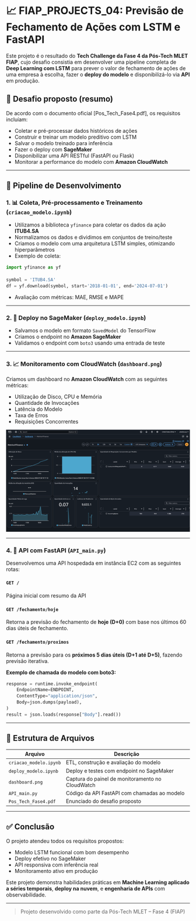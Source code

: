 # 📈 FIAP_PROJECTS_04: Previsão de Fechamento de Ações com LSTM e FastAPI 

Este projeto é o resultado do **Tech Challenge da Fase 4 da Pós-Tech MLET FIAP**, cujo desafio consistia em desenvolver uma pipeline completa de **Deep Learning com LSTM** para prever o valor de fechamento de ações de uma empresa à escolha, fazer o **deploy do modelo** e disponibilizá-lo via **API** em produção.

## 💼 Desafio proposto (resumo)
De acordo com o documento oficial [Pos_Tech_Fase4.pdf], os requisitos incluíam:
- Coletar e pré-processar dados históricos de ações
- Construir e treinar um modelo preditivo com LSTM
- Salvar o modelo treinado para inferência
- Fazer o deploy com **SageMaker**
- Disponibilizar uma API RESTful (FastAPI ou Flask)
- Monitorar a performance do modelo com **Amazon CloudWatch**

---

## 🔁 Pipeline de Desenvolvimento

### 1. 📊 Coleta, Pré-processamento e Treinamento (`criacao_modelo.ipynb`)
- Utilizamos a biblioteca `yfinance` para coletar os dados da ação **ITUB4.SA**
- Normalizamos os dados e dividimos em conjuntos de treino/teste
- Criamos o modelo com uma arquitetura LSTM simples, otimizando hiperparâmetros
- Exemplo de coleta:

```python
import yfinance as yf

symbol = 'ITUB4.SA'
df = yf.download(symbol, start='2018-01-01', end='2024-07-01')
```

- Avaliação com métricas: MAE, RMSE e MAPE

---

### 2. 🚀 Deploy no SageMaker (`deploy_modelo.ipynb`)
- Salvamos o modelo em formato `SavedModel` do TensorFlow
- Criamos o endpoint no **Amazon SageMaker**
- Validamos o endpoint com `boto3` usando uma entrada de teste

---

### 3. 📈 Monitoramento com CloudWatch (`dashboard.png`)
Criamos um dashboard no **Amazon CloudWatch** com as seguintes métricas:
- Utilização de Disco, CPU e Memória
- Quantidade de Invocações
- Latência do Modelo
- Taxa de Erros
- Requisições Concorrentes

![Dashboard CloudWatch](dashboard.png)

---

### 4. 🔌 API com FastAPI (`API_main.py`)
Desenvolvemos uma API hospedada em instância EC2 com as seguintes rotas:

#### `GET /`
Página inicial com resumo da API

#### `GET /fechamento/hoje`
Retorna a previsão do fechamento de **hoje (D+0)** com base nos últimos 60 dias úteis de fechamento.

#### `GET /fechamento/proximos`
Retorna a previsão para os **próximos 5 dias úteis (D+1 até D+5)**, fazendo previsão iterativa.

**Exemplo de chamada do modelo com boto3:**

```python
response = runtime.invoke_endpoint(
    EndpointName=ENDPOINT,
    ContentType="application/json",
    Body=json.dumps(payload),
)
result = json.loads(response["Body"].read())
```

---

## 📁 Estrutura de Arquivos

| Arquivo | Descrição |
|--------|-----------|
| `criacao_modelo.ipynb` | ETL, construção e avaliação do modelo |
| `deploy_modelo.ipynb` | Deploy e testes com endpoint no SageMaker |
| `dashboard.png` | Captura do painel de monitoramento no CloudWatch |
| `API_main.py` | Código da API FastAPI com chamadas ao modelo |
| `Pos_Tech_Fase4.pdf` | Enunciado do desafio proposto |

---

## ✅ Conclusão

O projeto atendeu todos os requisitos propostos:
- Modelo LSTM funcional com bom desempenho
- Deploy efetivo no SageMaker
- API responsiva com inferência real
- Monitoramento ativo em produção

Este projeto demonstra habilidades práticas em **Machine Learning aplicado a séries temporais**, **deploy na nuvem**, e **engenharia de APIs** com observabilidade.

---

> Projeto desenvolvido como parte da Pós-Tech MLET – Fase 4 (FIAP)
